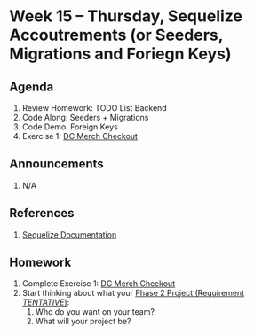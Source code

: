 # Week 15 – Thursday, Sequelize Accoutrements (or Seeders, Migrations and Foriegn Keys)

## Agenda
1. Review Homework: TODO List Backend
1. Code Along: Seeders + Migrations
1. Code Demo: Foreign Keys
1. Exercise 1: [DC Merch Checkout](../class/exercise1/README.md)

## Announcements
1. N/A

## References
1. [Sequelize Documentation](https://sequelize.org/master/index.html)


## Homework
1. Complete Exercise 1: [DC Merch Checkout](../class/exercise1/README.md)
1. Start thinking about what your [Phase 2 Project (Requirement *TENTATIVE*)](../../../week16-17/phase2_project/README.md):
    1. Who do you want on your team?
    1. What will your project be?



